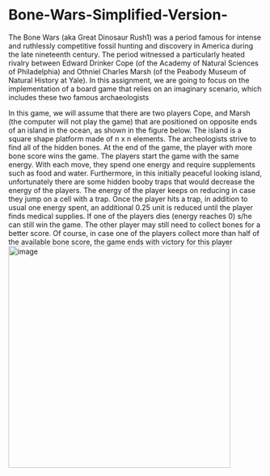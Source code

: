 # Bone-Wars-Simplified-Version-
The Bone Wars (aka Great Dinosaur Rush1) was a period famous for intense and ruthlessly competitive fossil hunting and discovery in America during the late nineteenth century. The period witnessed a particularly heated rivalry between Edward Drinker Cope (of the Academy of Natural Sciences of Philadelphia) and Othniel Charles Marsh (of the Peabody Museum of Natural History at Yale). In this assignment, we are going to focus on the implementation of a board game that relies on an imaginary scenario, which includes these two famous archaeologists

 In this game, we will assume that there are two players Cope, and Marsh (the computer will not play the game) that are positioned on opposite ends of an island in the ocean, as shown in the figure below. The island is a square shape platform made of n x n elements. The archeologists strive to find all of the hidden bones. At the end of the game, the player with more bone score wins the game. The players start the game with the same energy. With each move, they spend one energy and require supplements such as food and water. Furthermore, in this initially peaceful looking island, unfortunately there are some hidden booby traps that would decrease the energy of the players. The energy of the player keeps on reducing in case they jump on a cell with a trap. Once the player hits a trap, in addition to usual one energy spent, an additional 0.25 unit is reduced until the player finds medical supplies. If one of the players dies (energy reaches 0) s/he can still win the game. The other player may still need to collect bones for a better score. Of course, in case one of the players collect more than half of the available bone score, the game ends with victory for this player
<img width="439" alt="image" src="https://github.com/BilalNaseer7773/Bone-Wars-Simplified-Version-/assets/90666694/f4e84002-0f37-4baf-bdde-73d2bd554704">
